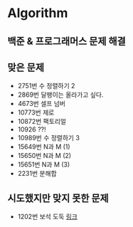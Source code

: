
# Algorithm
## 백준 & 프로그래머스 문제 해결 


## 맞은 문제 
- 2751번 수 정렬하기 2
- 2869번 달팽이는 올라가고 싶다.
- 4673번 셀프 넘버
- 10773번 제로
- 10872번 팩토리얼
- 10926 ??!
- 10989번 수 정렬하기 3
- 15649번 N과 M (1)
- 15650번 N과 M (2)
- 15651번 N과 M (3)
- 2231번 분해합
## 시도했지만 맞지 못한 문제
- 1202번 보석 도둑 [링크](https://github.com/kd0547/study-beakjoon/tree/main/1202)
